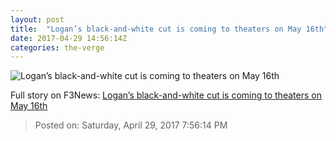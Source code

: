 ```yaml
---
layout: post
title:  "Logan’s black-and-white cut is coming to theaters on May 16th"
date: 2017-04-29 14:56:14Z
categories: the-verge
---
```


![Logan’s black-and-white cut is coming to theaters on May 16th](https://cdn0.vox-cdn.com/thumbor/NOWWGaDe0WLlEhXZ0KWbBSIVDgc=/0x0:3078x1731/1600x900/cdn0.vox-cdn.com/uploads/chorus_image/image/54529945/logan_hugh_jackman_wolverine_image.0.jpg)




Full story on F3News: [Logan’s black-and-white cut is coming to theaters on May 16th](http://www.f3nws.com/n/GXqTtH)

> Posted on: Saturday, April 29, 2017 7:56:14 PM
